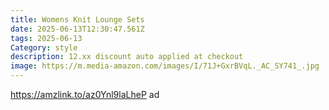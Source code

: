 ```yaml
---
title: Womens Knit Lounge Sets
date: 2025-06-13T12:30:47.561Z
tags: 2025-06-13
Category: style
description: 12.xx discount auto applied at checkout
image: https://m.media-amazon.com/images/I/71J+GxrBVqL._AC_SY741_.jpg
---
```

https://amzlink.to/az0Ynl9laLheP ad